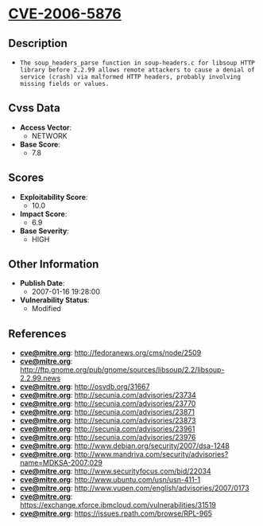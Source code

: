 
# [CVE-2006-5876](https://cve.mitre.org/cgi-bin/cvename.cgi?name=CVE-2006-5876)

## Description

- `The soup_headers_parse function in soup-headers.c for libsoup HTTP library before 2.2.99 allows remote attackers to cause a denial of service (crash) via malformed HTTP headers, probably involving missing fields or values.`

## Cvss Data

- **Access Vector**:
  - NETWORK
- **Base Score**:
  - 7.8

## Scores

- **Exploitability Score**:
  - 10.0
- **Impact Score**:
  - 6.9
- **Base Severity**:
  - HIGH

## Other Information

- **Publish Date**:
  - 2007-01-16 19:28:00
- **Vulnerability Status**:
  - Modified

## References

- **cve@mitre.org**: http://fedoranews.org/cms/node/2509
- **cve@mitre.org**: http://ftp.gnome.org/pub/gnome/sources/libsoup/2.2/libsoup-2.2.99.news
- **cve@mitre.org**: http://osvdb.org/31667
- **cve@mitre.org**: http://secunia.com/advisories/23734
- **cve@mitre.org**: http://secunia.com/advisories/23770
- **cve@mitre.org**: http://secunia.com/advisories/23871
- **cve@mitre.org**: http://secunia.com/advisories/23873
- **cve@mitre.org**: http://secunia.com/advisories/23961
- **cve@mitre.org**: http://secunia.com/advisories/23976
- **cve@mitre.org**: http://www.debian.org/security/2007/dsa-1248
- **cve@mitre.org**: http://www.mandriva.com/security/advisories?name=MDKSA-2007:029
- **cve@mitre.org**: http://www.securityfocus.com/bid/22034
- **cve@mitre.org**: http://www.ubuntu.com/usn/usn-411-1
- **cve@mitre.org**: http://www.vupen.com/english/advisories/2007/0173
- **cve@mitre.org**: https://exchange.xforce.ibmcloud.com/vulnerabilities/31519
- **cve@mitre.org**: https://issues.rpath.com/browse/RPL-965
